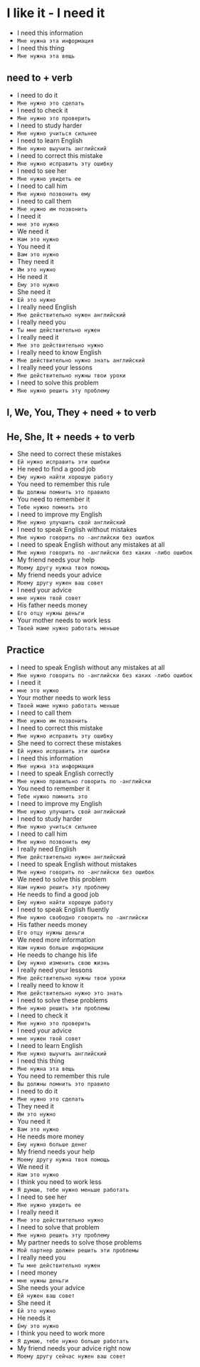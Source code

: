 # I like it - I need it

* I need this information
* `Мне нужна эта информация`
* I need this thing
* `Мне нужна эта вещь`

## need to + verb

* I need to do it
* `Мне нужно это сделать`
* I need to check it
* `Мне нужно это проверить`
* I need to study harder
* `Мне нужно учиться сильнее`
* I need to learn English
* `Мне нужно выучить английский`
* I need to correct this mistake
* `Мне нужно исправить эту ошибку`
* I need to see her
* `Мне нужно увидеть ее`
* I need to call him
* `Мне нужно позвонить ему`
* I need to call them
* `Мне нужно им позвонить`
* I need it
* `мне это нужно`
* We need it
* `Нам это нужно`
* You need it
* `Вам это нужно`
* They need it
* `Им это нужно`
* He need it
* `Ему это нужно`
* She need it
* `Ей это нужно`
* I really need English
* `Мне действительно нужен английский`
* I really need you
* `Ты мне действительно нужен`
* I really need it
* `Мне это действительно нужно`
* I really need to know English
* `Мне действительно нужно знать английский`
* I really need your lessons
* `Мне действительно нужны твои уроки`
* I need to solve this problem
* `Мне нужно решить эту проблему`

## I, We, You, They + need + to verb

## He, She, It + needs + to verb

* She need to correct these mistakes
* `Ей нужно исправить эти ошибки`
* He need to find a good job
* `Ему нужно найти хорошую работу`
* You need to remember this rule
* `Вы должны помнить это правило`
* You need to remember it
* `Тебе нужно помнить это`
* I need to improve my English
* `Мне нужно улучшить свой английский`
* I need to speak English without mistakes
* `Мне нужно говорить по -английски без ошибок`
* I need to speak English without any mistakes at all
* `Мне нужно говорить по -английски без каких -либо ошибок`
* My friend needs your help
* `Моему другу нужна твоя помощь`
* My friend needs your advice
* `Моему другу нужен ваш совет`
* I need your advice
* `мне нужен твой совет`
* His father needs money
* `Его отцу нужны деньги`
* Your mother needs to work less
* `Твоей маме нужно работать меньше`

## Practice

* I need to speak English without any mistakes at all
* `Мне нужно говорить по -английски без каких -либо ошибок`
* I need it
* `мне это нужно`
* Your mother needs to work less
* `Твоей маме нужно работать меньше`
* I need to call them
* `Мне нужно им позвонить`
* I need to correct this mistake
* `Мне нужно исправить эту ошибку`
* She need to correct these mistakes
* `Ей нужно исправить эти ошибки`
* I need this information
* `Мне нужна эта информация`
* I need to speak English correctly
* `Мне нужно правильно говорить по -английски`
* You need to remember it
* `Тебе нужно помнить это`
* I need to improve my English
* `Мне нужно улучшить свой английский`
* I need to study harder
* `Мне нужно учиться сильнее`
* I need to call him
* `Мне нужно позвонить ему`
* I really need English
* `Мне действительно нужен английский`
* I need to speak English without mistakes
* `Мне нужно говорить по -английски без ошибок`
* We need to solve this problem
* `Нам нужно решить эту проблему`
* He needs to find a good job
* `Ему нужно найти хорошую работу`
* I need to speak English fluently
* `Мне нужно свободно говорить по -английски`
* His father needs money
* `Его отцу нужны деньги`
* We need more information
* `Нам нужно больше информации`
* He needs to change his life
* `Ему нужно изменить свою жизнь`
* I really need your lessons
* `Мне действительно нужны твои уроки`
* I really need to know it
* `Мне действительно нужно это знать`
* I need to solve these problems
* `Мне нужно решить эти проблемы`
* I need to check it
* `Мне нужно это проверить`
* I need your advice
* `мне нужен твой совет`
* I need to learn English
* `Мне нужно выучить английский`
* I need this thing
* `Мне нужна эта вещь`
* You need to remember this rule
* `Вы должны помнить это правило`
* I need to do it
* `Мне нужно это сделать`
* They need it
* `Им это нужно`
* You need it
* `Вам это нужно`
* He needs more money
* `Ему нужно больше денег`
* My friend needs your help
* `Моему другу нужна твоя помощь`
* We need it
* `Нам это нужно`
* I think you need to work less
* `Я думаю, тебе нужно меньше работать`
* I need to see her
* `Мне нужно увидеть ее`
* I really need it
* `Мне это действительно нужно`
* I need to solve that problem
* `Мне нужно решить эту проблему`
* My partner needs to solve those problems
* `Мой партнер должен решить эти проблемы`
* I really need you
* `Ты мне действительно нужен`
* I need money
* `мне нужны деньги`
* She needs your advice
* `Ей нужен ваш совет`
* She need it
* `Ей это нужно`
* He needs it
* `Ему это нужно`
* I think you need to work more
* `Я думаю, тебе нужно больше работать`
* My friend needs your advice right now
* `Моему другу сейчас нужен ваш совет`
